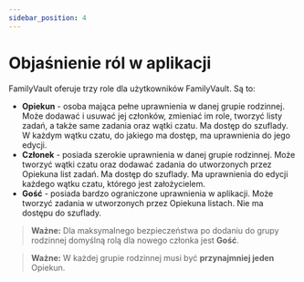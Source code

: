```yaml
---
sidebar_position: 4
---
```


# Objaśnienie ról w aplikacji

FamilyVault oferuje trzy role dla użytkowników FamilyVault. Są to:

- **Opiekun** - osoba mająca pełne uprawnienia w danej grupie rodzinnej. Może dodawać i usuwać jej członków, zmieniać im role, tworzyć listy zadań, a także same zadania oraz wątki czatu. Ma dostęp do szuflady. W każdym wątku czatu, do jakiego ma dostęp, ma uprawnienia do jego edycji.
- **Członek** - posiada szerokie uprawnienia w danej grupie rodzinnej. Może tworzyć wątki czatu oraz dodawać zadania do utworzonych przez Opiekuna list zadań. Ma dostęp do szuflady. Ma uprawnienia do edycji każdego wątku czatu, którego jest założycielem.
- **Gość** - posiada bardzo ograniczone uprawnienia w aplikacji. Może tworzyć zadania w utworzonych przez Opiekuna listach. Nie ma dostępu do szuflady.

> **Ważne:** Dla maksymalnego bezpieczeństwa po dodaniu do grupy rodzinnej domyślną rolą dla nowego członka jest **Gość**.

> **Ważne:** W każdej grupie rodzinnej musi być **przynajmniej jeden** Opiekun.
